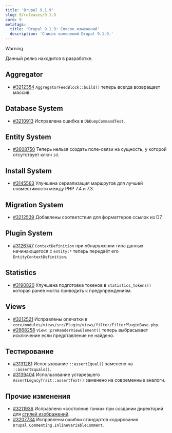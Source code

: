 ```yaml
---
title: 'Drupal 9.1.9'
slug: 9/releases/9.1.9
core: 9
metatags:
  title: 'Drupal 9.1.9: Список изменений'
  description: 'Список изменений Drupal 9.1.9.'
---
```


> [!WARNING]
> Данный релиз находится в разработке.

## Aggregator

* [#3212354](https://www.drupal.org/project/drupal/issues/3212354) `AggregatorFeedBlock::build()` теперь всегда возвращает массив.

## Database System

* [#3210913](https://www.drupal.org/project/drupal/issues/3210913) Исправлена ошибка в `DbDumpCommandTest`.

## Entity System

* [#2608750](https://www.drupal.org/project/drupal/issues/2608750) Теперь нельзя создать поле-связи на сущность, у которой отсутствует ключ `id`.

## Install System

* [#3145563](https://www.drupal.org/project/drupal/issues/3145563) Улучшена сериализация маршрутов для лучшей совместимости между PHP 7.4 и 7.3.

## Migration System

* [#3212539](https://www.drupal.org/project/drupal/issues/3212539) Добавлены соответствия для форматтеров ссылок из D7.

## Plugin System

* [#3126747](https://www.drupal.org/project/drupal/issues/3126747) `ContextDefinition` при обнаружении типа данных начинающегося с `entity:*` теперь передаёт его `EntityContextDefinition`.

## Statistics

* [#3190820](https://www.drupal.org/project/drupal/issues/3190820) Улучшена подготовка токенов в `statistics_tokens()` которая ранее могла приводить к предупреждениям.

## Views

* [#3212521](https://www.drupal.org/project/drupal/issues/3212521) Исправлены опечатки в `core/modules/views/src/Plugin/views/filter/FilterPluginBase.php`.
* [#2868258](https://www.drupal.org/project/drupal/issues/2868258) `View::preRenderViewElement()` теперь выбрасывает исключение если представление не найдено.

## Тестирование

* [#3131281](https://www.drupal.org/project/drupal/issues/3131281) Использование `::assertEqual()` заменено на `::assertEquals()`.
* [#3139404](https://www.drupal.org/project/drupal/issues/3139404) Использование устаревшего `AssertLegacyTrait::assertText()` заменено на современные аналоги.

## Прочие изменения

* [#3211936](https://www.drupal.org/project/drupal/issues/3211936) Исправлено «состояние гонки» при создании директорий для [стилей изображений](../../../image/image-styles/index.md).
* [#3207734](https://www.drupal.org/project/drupal/issues/3207734) Исправлены ошибки стандартов кодирования `Drupal.Commenting.InlineVariableComment`.